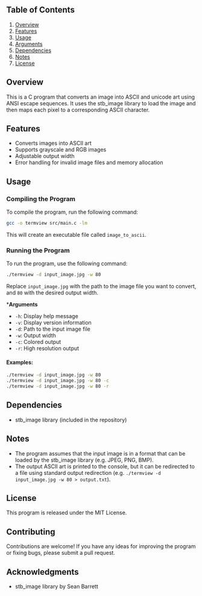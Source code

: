 
**Table of Contents**
-----------------

1. [Overview](#overview)
2. [Features](#features)
3. [Usage](#usage)
4. [Arguments](#arguments)
5. [Dependencies](#dependencies)
6. [Notes](#notes)
7. [License](#license)

**Overview**
------------

This is a C program that converts an image into ASCII and unicode art using ANSI escape sequences. It uses the stb_image library to load the image and then maps each pixel to a corresponding ASCII character.

**Features**
------------

* Converts images into ASCII art
* Supports grayscale and RGB images
* Adjustable output width
* Error handling for invalid image files and memory allocation

**Usage**
-----

### Compiling the Program

To compile the program, run the following command:
```bash
gcc -o termview src/main.c -lm
```
This will create an executable file called `image_to_ascii`.

### Running the Program

To run the program, use the following command:
```bash
./termview -d input_image.jpg -w 80
```
Replace `input_image.jpg` with the path to the image file you want to convert, and `80` with the desired output width.

***Arguments**

* `-h`: Display help message
* `-v`: Display version information
* `-d`: Path to the input image file
* `-w`: Output width
* `-c`: Colored output
* `-r`: High resolution output

#### Examples:
```bash
./termview -d input_image.jpg -w 80
./termview -d input_image.jpg -w 80 -c
./termview -d input_image.jpg -w 80 -r
```

**Dependencies**
------------

* stb_image library (included in the repository)

**Notes**
-----

* The program assumes that the input image is in a format that can be loaded by the stb_image library (e.g. JPEG, PNG, BMP).
* The output ASCII art is printed to the console, but it can be redirected to a file using standard output redirection (e.g. `./termview -d input_image.jpg -w 80 > output.txt`).

**License**
-------

This program is released under the MIT License.

**Contributing**
------------

Contributions are welcome! If you have any ideas for improving the program or fixing bugs, please submit a pull request.


**Acknowledgments**
---------------

* stb_image library by Sean Barrett